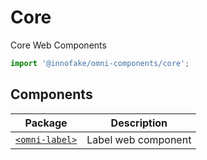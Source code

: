 # Core

Core Web Components

```js 
import '@innofake/omni-components/core'; 
```


## Components

| Package                                                          | Description                                       |
|------------------------------------------------------------------|---------------------------------------------------|
| [`<omni-label>`](label/README.md)                       | Label web component                               |